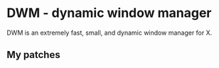 # DWM - dynamic window manager

DWM is an extremely fast, small, and dynamic window manager for X.


## My patches

